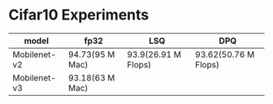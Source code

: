 # Cifar10 Experiments 

| model | fp32 | LSQ | DPQ | 
| ----- | ---- | --- | --- | 
| Mobilenet-v2 | 94.73(95 M Mac) | 93.9(26.91 M Flops) | 93.62(50.76 M Flops) | 94.3 |
| Mobilenet-v3 | 93.18(63 M Mac) | 
